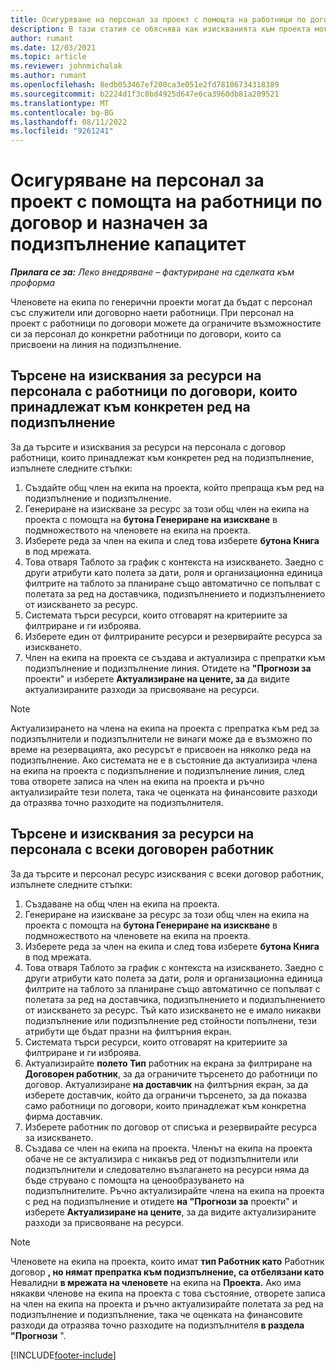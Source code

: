 ```yaml
---
title: Осигуряване на персонал за проект с помощта на работници по договор и назначен за подизпълнение капацитет
description: В тази статия се обяснява как изискванията към проекта могат да бъдат с персонал, като се използват работници по договори или капацитет на подизпълнители в Microsoft Dynamics 365 Project Operations.
author: rumant
ms.date: 12/03/2021
ms.topic: article
ms.reviewer: johnmichalak
ms.author: rumant
ms.openlocfilehash: 8edb053467ef200ca3e051e2fd78106734318389
ms.sourcegitcommit: b2224d1f3c0bd4925d647e6ca3960db81a209521
ms.translationtype: MT
ms.contentlocale: bg-BG
ms.lasthandoff: 08/11/2022
ms.locfileid: "9261241"
---
```

# <a name="staffing-a-project-with-contract-workers-and-subcontracted-capacity"></a>Осигуряване на персонал за проект с помощта на работници по договор и назначен за подизпълнение капацитет

_**Прилага се за:** Леко внедряване – фактуриране на сделката към проформа_

Членовете на екипа по генерични проекти могат да бъдат с персонал със служители или договорно наети работници. При персонал на проект с работници по договори можете да ограничите възможностите си за персонал до конкретни работници по договори, които са присвоени на линия на подизпълнение. 

## <a name="search-for-staff-resource-requirements-with-contract-workers-that-belong-to-a-specific-subcontract-line"></a>Търсене на изисквания за ресурси на персонала с работници по договори, които принадлежат към конкретен ред на подизпълнение

За да търсите и изисквания за ресурси на персонала с договор работници, които принадлежат към конкретен ред на подизпълнение, изпълнете следните стъпки:

1. Създайте общ член на екипа на проекта, който препраща към ред на подизпълнение и подизпълнение.
2. Генериране на изискване за ресурс за този общ член на екипа на проекта с помощта на **бутона Генериране на изискване** в подмножеството на членовете на екипа на проекта.
3. Изберете реда за член на екипа и след това изберете **бутона Книга** в под мрежата. 
4. Това отваря Таблото за график с контекста на изискването. Заедно с други атрибути като полета за дати, роля и организационна единица филтрите на таблото за планиране също автоматично се попълват с полетата за ред на доставчика, подизпълнението и подизпълнението от изискването за ресурс.
5. Системата търси ресурси, които отговарят на критериите за филтриране и ги изброява. 
6. Изберете един от филтрираните ресурси и резервирайте ресурса за изискването. 
7. Член на екипа на проекта се създава и актуализира с препратки към подизпълнение и подизпълнение линия. Отидете на **"Прогнози за** проекти" и изберете **Актуализиране на цените, за** да видите актуализираните разходи за присвояване на ресурси. 

> [!NOTE]
> Актуализирането на члена на екипа на проекта с препратка към ред за подизпълнители и подизпълнители не винаги може да е възможно по време на резервацията, ако ресурсът е присвоен на няколко реда на подизпълнение. Ако системата не е в състояние да актуализира члена на екипа на проекта с подизпълнение и подизпълнение линия, след това отворете записа на член на екипа на проекта и ръчно актуализирайте тези полета, така че оценката на финансовите разходи да отразява точно разходите на подизпълнителя.

## <a name="search-for-and-staff-resource-requirements-with-any-contract-worker"></a>Търсене и изисквания за ресурси на персонала с всеки договорен работник

За да търсите и персонал ресурс изисквания с всеки договор работник, изпълнете следните стъпки:

1. Създаване на общ член на екипа на проекта.
2. Генериране на изискване за ресурс за този общ член на екипа на проекта с помощта на **бутона Генериране на изискване** в подмножеството на членовете на екипа на проекта.
3. Изберете реда за член на екипа и след това изберете **бутона Книга** в под мрежата. 
4. Това отваря Таблото за график с контекста на изискването. Заедно с други атрибути като полета за дати, роля и организационна единица филтрите на таблото за планиране също автоматично се попълват с полетата за ред на доставчика, подизпълнението и подизпълнението от изискването за ресурс. Тъй като изискването не е имало никакви подизпълнение или подизпълнение ред стойности попълнени, тези атрибути ще бъдат празни на филтърния екран.
5. Системата търси ресурси, които отговарят на критериите за филтриране и ги изброява.
6. Актуализирайте **полето Тип** работник на екрана за филтриране на **Договорен работник**, за да ограничите търсенето до работници по договор. Актуализиране **на доставчик** на филтърния екран, за да изберете доставчик, който да ограничи търсенето, за да показва само работници по договори, които принадлежат към конкретна фирма доставчик.
7. Изберете работник по договор от списъка и резервирайте ресурса за изискването.
8. Създава се член на екипа на проекта. Членът на екипа на проекта обаче не се актуализира с никакъв ред от подизпълнители или подизпълнители и следователно възлагането на ресурси няма да бъде струвано с помощта на ценообразуването на подизпълнителите. Ръчно актуализирайте члена на екипа на проекта с ред на подизпълнение и отидете **на "Прогнози за** проекти" и изберете **Актуализиране на цените**, за да видите актуализираните разходи за присвояване на ресурси.

> [!NOTE]
> Членовете на екипа на проекта, които имат **тип Работник като** Работник договор **, но нямат препратка към подизпълнение, са отбелязани като** Невалидни **в мрежата на членовете** на екипа на **Проекта.** Ако има някакви членове на екипа на проекта с това състояние, отворете записа на член на екипа на проекта и ръчно актуализирайте полетата за ред на подизпълнение и подизпълнение, така че оценката на финансовите разходи да отразява точно разходите на подизпълнителя **в раздела "Прогнози** ". 


[!INCLUDE[footer-include](../../includes/footer-banner.md)]
